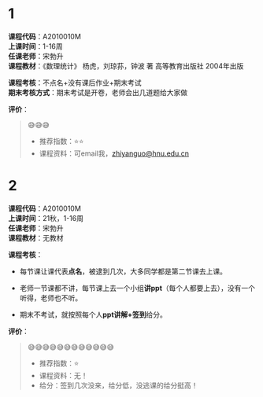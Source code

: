# 1
**课程代码**：A2010010M  
**上课时间**：1-16周  
**任课老师**：宋勃升  
**课程教材**：《数理统计》 杨虎，刘琼荪，钟波 著  高等教育出版社 2004年出版  

**课程考核**：不点名+没有课后作业+期末考试  
**期末考核方式**：期末考试是开卷，老师会出几道题给大家做  

**评价**：
>
>😅😅😅
>- 推荐指数：⭐⭐
>- 课程资料：可email我，zhiyanguo@hnu.edu.cn

# 2

**课程代码**：A2010010M  
**上课时间**：21秋，1-16周  
**任课老师**：宋勃升  
**课程教材**：无教材

**课程考核**：

- 每节课让课代表**点名**，被逮到几次，大多同学都是第二节课去上课。

- 老师一节课都不讲，每节课上去一个小组**讲ppt**（每个人都要上去），没有一个听得，老师也不听。

- 期末不考试，就按照每个人**ppt讲解+签到**给分。

**评价**：

>😅😅😅😅😅😅😅😅😅😅😅😅
>
>- 推荐指数：⭐
>- 课程资料：无！
>- 给分：签到几次没来，给分低，没逃课的给分挺高！